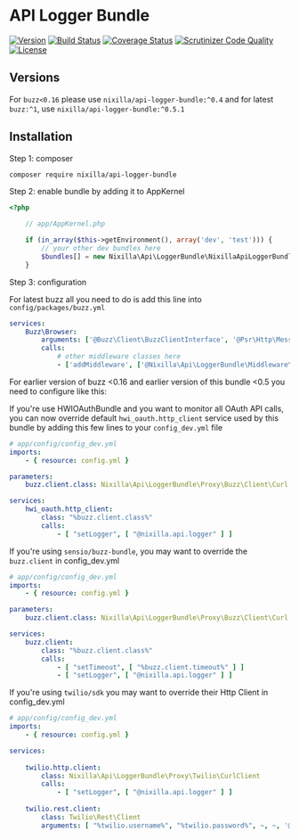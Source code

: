 # API Logger Bundle

[![Version](https://img.shields.io/packagist/v/nixilla/api-logger-bundle.svg?style=flat-square)](https://packagist.org/packages/nixilla/api-logger-bundle)
[![Build Status](https://travis-ci.org/nixilla/api-logger-bundle.svg?branch=develop)](https://travis-ci.org/nixilla/api-logger-bundle)
[![Coverage Status](https://coveralls.io/repos/github/nixilla/api-logger-bundle/badge.svg?branch=develop)](https://coveralls.io/github/nixilla/api-logger-bundle?branch=develop)
[![Scrutinizer Code Quality](https://scrutinizer-ci.com/g/nixilla/api-logger-bundle/badges/quality-score.png?b=develop)](https://scrutinizer-ci.com/g/nixilla/api-logger-bundle/?branch=develop)
[![License](https://poser.pugx.org/nixilla/api-logger-bundle/license.svg)](https://packagist.org/packages/nixilla/api-logger-bundle)

## Versions

For `buzz<0.16` please use `nixilla/api-logger-bundle:^0.4` and for latest `buzz:^1`, use `nixilla/api-logger-bundle:^0.5.1`

## Installation

Step 1: composer

```bash
composer require nixilla/api-logger-bundle
```

Step 2: enable bundle by adding it to AppKernel


```php
<?php

    // app/AppKernel.php

    if (in_array($this->getEnvironment(), array('dev', 'test'))) {
        // your other dev bundles here
        $bundles[] = new Nixilla\Api\LoggerBundle\NixillaApiLoggerBundle();
    }

```

Step 3: configuration

For latest buzz all you need to do is add this line into `config/packages/buzz.yml`

```yaml
services:
    Buzz\Browser:
        arguments: ['@Buzz\Client\BuzzClientInterface', '@Psr\Http\Message\RequestFactoryInterface']
        calls:
            # other middleware classes here
            - ['addMiddleware', ['@Nixilla\Api\LoggerBundle\Middleware\ApiLoggerMiddleware']]
```

For earlier version of buzz <0.16 and earlier version of this bundle <0.5 you need to configure like this:

If you're use HWIOAuthBundle and you want to monitor all OAuth API calls, you can now override default
`hwi_oauth.http_client` service used by this bundle by adding this few lines to your `config_dev.yml` file

```yaml
# app/config/config_dev.yml
imports:
    - { resource: config.yml }

parameters:
    buzz.client.class: Nixilla\Api\LoggerBundle\Proxy\Buzz\Client\Curl

services:
    hwi_oauth.http_client:
        class: "%buzz.client.class%"
        calls:
            - [ "setLogger", [ "@nixilla.api.logger" ] ]
```

If you're using `sensio/buzz-bundle`, you may want to override the `buzz.client` in config_dev.yml

```yaml
# app/config/config_dev.yml
imports:
    - { resource: config.yml }

parameters:
    buzz.client.class: Nixilla\Api\LoggerBundle\Proxy\Buzz\Client\Curl

services:
    buzz.client:
        class: "%buzz.client.class%"
        calls:
            - [ "setTimeout", [ "%buzz.client.timeout%" ] ]
            - [ "setLogger", [ "@nixilla.api.logger" ] ]
```

If you're using `twilio/sdk` you may want to override their Http Client in config_dev.yml

```yaml
# app/config/config_dev.yml
imports:
    - { resource: config.yml }

services:
    
    twilio.http.client:
        class: Nixilla\Api\LoggerBundle\Proxy\Twilio\CurlClient
        calls:
            - [ "setLogger", [ "@nixilla.api.logger" ] ]
            
    twilio.rest.client:
        class: Twilio\Rest\Client
        arguments: [ "%twilio.username%", "%twilio.password%", ~, ~, '@twilio.http.client']

```
